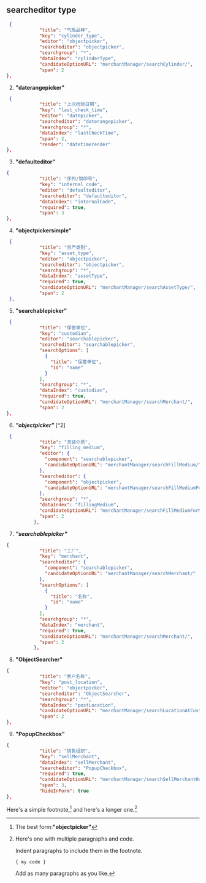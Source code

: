 
## searcheditor type #

[^1]: The best form:**"objectpicker"**  
```json
 {
            "title": "气瓶品种",
            "key": "cylinder_type",
            "editor": "objectpicker",
            "searcheditor": "objectpicker",
            "searchgroup": "*",
            "dataIndex": "cylinderType",
            "candidateOptionURL": "merchantManager/searchCylinder/",
            "span": 2
},
```



2. **"daterangepicker"**  
```json
 {
            "title": "上次检验日期",
            "key": "last_check_time",
            "editor": "datepicker",
            "searcheditor": "daterangepicker",
            "searchgroup": "*",
            "dataIndex": "lastCheckTime",
            "span": 2,
            "render": "datetimerender"
},
```



3. **"defaulteditor"**  
```json
{
            "title": "序列/钢印号",
            "key": "internal_code",
            "editor": "defaulteditor",
            "searcheditor": "defaulteditor",
            "dataIndex": "internalCode",
            "required": true,
            "span": 3
},
```



4. **"objectpickersimple"**  
```json
 {
            "title": "资产类别",
            "key": "asset_type",
            "editor": "objectpicker",
            "searcheditor": "objectpicker",
            "searchgroup": "*",
            "dataIndex": "assetType",
            "required": true,
            "candidateOptionURL": "merchantManager/searchAssetType/",
            "span": 2
 },
```



5. **"searchablepicker"**  
```json
 {
            "title": "保管单位",
            "key": "custodian",
            "editor": "searchablepicker",
            "searcheditor": "searchablepicker",
            "searchOptions": [
              {
                "title": "保管单位",
                "id": "name"
              }
            ],
            "searchgroup": "*",
            "dataIndex": "custodian",
            "required": true,
            "candidateOptionURL": "merchantManager/searchMerchant/",
            "span": 2
},
```



6. ***"objectpicker"*** [^2] 
```json
 {
            "title": "充装介质",
            "key": "filling_medium",
            "editor": {
              "component": "searchablepicker",
              "candidateOptionURL": "merchantManager/searchFillMedium/"
            },
            "searcheditor": {
              "component": "objectpicker",
              "candidateOptionURL": "merchantManager/searchFillMediumForMerchant/"
            },
            "searchgroup": "*",
            "dataIndex": "fillingMedium",
            "candidateOptionURL": "merchantManager/searchFillMediumForMerchant/",
            "span": 2
          },
```


7. ***"searchablepicker"***  
```json
{
            "title": "工厂",
            "key": "merchant",
            "searcheditor": {
              "component": "searchablepicker",
              "candidateOptionURL": "merchantManager/searchMerchant/"
            },
            "searchOptions": [
              {
                "title": "名称",
                "id": "name"
              }
            ],
            "searchgroup": "*",
            "dataIndex": "merchant",
            "required": true,
            "candidateOptionURL": "merchantManager/searchMerchant/",
            "span": 2
          },
```


8. **"ObjectSearcher"**  
```json
{
            "title": "客户名称",
            "key": "post_location",
            "editor": "objectpicker",
            "searcheditor": "ObjectSearcher",
            "searchgroup": "*",
            "dataIndex": "postLocation",
            "candidateOptionURL": "merchantManager/searchLocationAtCustomer/",
            "span": 2
},
```


9. **"PopupCheckbox"**  
```json
{
            "title": "销售组织",
            "key": "sellMerchant",
            "dataIndex": "sellMerchant",
            "searcheditor": "PopupCheckbox",
            "required": true,
            "candidateOptionURL": "merchantManager/searchSellMerchantHasCustomOrder/",
            "span": 3,
            "hideInForm": true
},
```






Here's a simple footnote,[^1] and here's a longer one.[^bignote]

[^1]: This is the first footnote.

[^bignote]: Here's one with multiple paragraphs and code.

    Indent paragraphs to include them in the footnote.

    `{ my code }`

    Add as many paragraphs as you like.